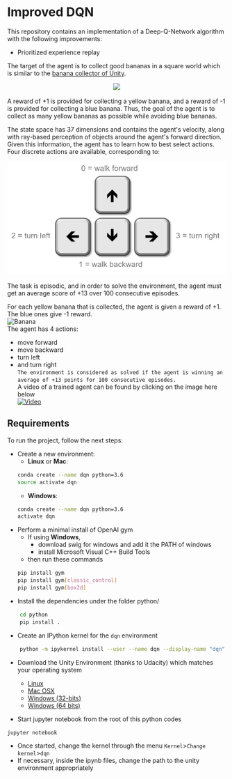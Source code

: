 # Improved DQN
This repository contains an implementation of a Deep-Q-Network algorithm with the following improvements:  
- Prioritized experience replay    


The target of the agent is to collect good bananas in a square world which is similar to the [banana collector of Unity](https://github.com/Unity-Technologies/ml-agents/blob/master/docs/Learning-Environment-Examples.md#banana-collector).<br/>

<p align="center">
  <img src="https://github.com/ClemPalf/Deep-RL-agents/blob/main/Improved%20DQN/images/banana.gif"/>
</p>
  
A reward of +1 is provided for collecting a yellow banana, and a reward of -1 is provided for collecting a blue banana. Thus, the goal of the agent is to collect as many yellow bananas as possible while avoiding blue bananas.  

The state space has 37 dimensions and contains the agent's velocity, along with ray-based perception of objects around the agent's forward direction. Given this information, the agent has to learn how to best select actions. Four discrete actions are available, corresponding to:

<p align="center">
  <img src="https://github.com/ClemPalf/Deep-RL-agents/blob/main/Improved%20DQN/images/actions.png"/>
</p>

The task is episodic, and in order to solve the environment, the agent must get an average score of +13 over 100 consecutive episodes.
















For each yellow banana that is collected, the agent is given a reward of +1. The blue ones give -1 reward.<br/>
![Banana](images/banana.png)<br/>
The agent has 4 actions:
* move forward
* move backward
* turn left
* and turn right<br/>
`The environment is considered as solved if the agent is winning an average of +13 points for 100 consecutive episodes.`<br/>
A video of a trained agent can be found by clicking on the image here below <br/>
[![Video](https://img.youtube.com/vi/Ig4i73Y92EQ/0.jpg)](https://www.youtube.com/watch?v=Ig4i73Y92EQ)





## Requirements
To run the project, follow the next steps:
* Create a new environment:
	* __Linux__ or __Mac__: 
	```bash
	conda create --name dqn python=3.6
	source activate dqn
	```
	* __Windows__: 
	```bash
	conda create --name dqn python=3.6 
	activate dqn
	```
* Perform a minimal install of OpenAI gym
	* If using __Windows__, 
		* download swig for windows and add it the PATH of windows
		* install Microsoft Visual C++ Build Tools
	* then run these commands
	```bash
	pip install gym
	pip install gym[classic_control]
	pip install gym[box2d]
	```
* Install the dependencies under the folder python/
```bash
	cd python
	pip install .
```
* Create an IPython kernel for the `dqn` environment
```bash
	python -m ipykernel install --user --name dqn --display-name "dqn"
```
* Download the Unity Environment (thanks to Udacity) which matches your operating system
	* [Linux](https://s3-us-west-1.amazonaws.com/udacity-drlnd/P1/Banana/Banana_Linux.zip)
	* [Mac OSX](https://s3-us-west-1.amazonaws.com/udacity-drlnd/P1/Banana/Banana.app.zip)
	* [Windows (32-bits)](https://s3-us-west-1.amazonaws.com/udacity-drlnd/P1/Banana/Banana_Windows_x86.zip)
	* [Windows (64 bits)](https://s3-us-west-1.amazonaws.com/udacity-drlnd/P1/Banana/Banana_Windows_x86_64.zip)

* Start jupyter notebook from the root of this python codes
```bash
jupyter notebook
```
* Once started, change the kernel through the menu `Kernel`>`Change kernel`>`dqn`
* If necessary, inside the ipynb files, change the path to the unity environment appropriately
